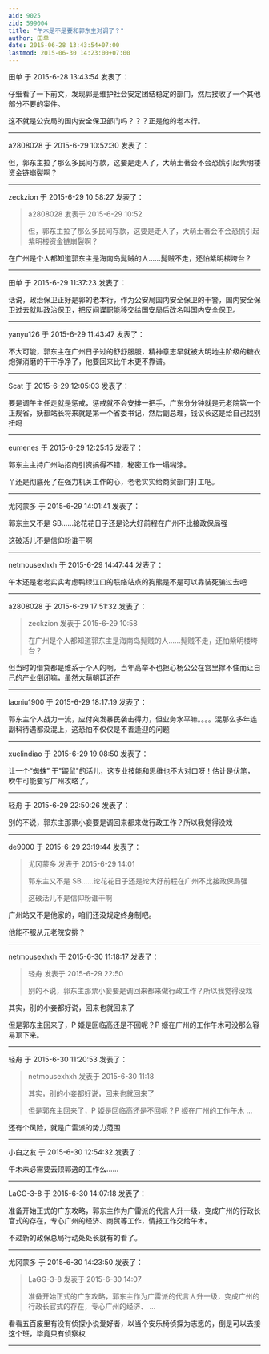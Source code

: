 ```yaml
---
aid: 9025
zid: 599004
title: "午木是不是要和郭东主对调了？"
author: 田单
date: 2015-06-28 13:43:54+07:00
lastmod: 2015-06-30 14:23:00+07:00
---
```


田单 于 2015-6-28 13:43:54 发表了：

仔细看了一下前文，发现郭是维护社会安定团结稳定的部门，然后接收了一个其他部分不要的案件。

这不就是公安局的国内安全保卫部门吗？？？正是他的老本行。

---

a2808028 于 2015-6-29 10:52:30 发表了：

但，郭东主拉了那么多民间存款，这要是走人了，大萌土著会不会恐慌引起紫明楼资金链崩裂啊？

---

zeckzion 于 2015-6-29 10:58:27 发表了：

> a2808028 发表于 2015-6-29 10:52
>
> 但，郭东主拉了那么多民间存款，这要是走人了，大萌土著会不会恐慌引起紫明楼资金链崩裂啊？

在广州是个人都知道郭东主是海南岛髨贼的人……髨贼不走，还怕紫明楼垮台？

---

田单 于 2015-6-29 11:37:23 发表了：

话说，政治保卫正好是郭的老本行，作为公安局国内安全保卫的干警，国内安全保卫过去就叫政治保卫，把反间谍职能移交给国安局后改名叫国内安全保卫。

---

yanyu126 于 2015-6-29 11:43:47 发表了：

不大可能，郭东主在广州日子过的舒舒服服，精神意志早就被大明地主阶级的糖衣炮弹消磨的干干净净了，他要回来比午木更不靠谱。

---

Scat 于 2015-6-29 12:05:03 发表了：

要是调午主任走就是惩戒，惩戒就不会安排一把手，广东分分钟就是元老院第一个正规省，妖都站长将来就是第一个省委书记，然后副总理，钱议长这是给自己找别扭吗

---

eumenes 于 2015-6-29 12:25:15 发表了：

郭东主主持广州站招商引资搞得不错，秘密工作一塌糊涂。

丫还是彻底死了在强力机关工作的心，老老实实给商贸部门打工吧。

---

尤冈蒙多 于 2015-6-29 14:01:41 发表了：

郭东主又不是 SB……论花花日子还是论大好前程在广州不比接政保局强

这破活儿不是信仰粉谁干啊

---

netmousexhxh 于 2015-6-29 14:47:44 发表了：

午木还是老老实实考虑鸭绿江口的联络站点的狗熊是不是可以靠装死骗过去吧

---

a2808028 于 2015-6-29 17:51:32 发表了：

> zeckzion 发表于 2015-6-29 10:58
>
> 在广州是个人都知道郭东主是海南岛髨贼的人……髨贼不走，还怕紫明楼垮台？

但当时的借贷都是维系于个人的啊，当年高举不也担心杨公公在宫里撑不住而让自己的产业倒闭嘛，虽然大萌朝廷还在

---

laoniu1900 于 2015-6-29 18:17:19 发表了：

郭东主个人战力一流，应付突发暴民袭击得力，但业务水平嘛。。。。混那么多年连副科待遇都没混上，这恐怕不仅仅是不善逢迎的问题

---

xuelindiao 于 2015-6-29 19:08:50 发表了：

让一个“蜘蛛” 干"鼹鼠"的活儿，这专业技能和思维也不大对口呀！估计是伏笔，吹牛可能要写广州攻略了。

---

轻舟 于 2015-6-29 22:50:26 发表了：

别的不说，郭东主那票小妾要是调回来都来做行政工作？所以我觉得没戏

---

de9000 于 2015-6-29 23:19:44 发表了：

> 尤冈蒙多 发表于 2015-6-29 14:01
>
> 郭东主又不是 SB……论花花日子还是论大好前程在广州不比接政保局强
>
> 这破活儿不是信仰粉谁干啊

广州站又不是他家的，咱们还没规定终身制吧。

他能不服从元老院安排？

---

netmousexhxh 于 2015-6-30 11:18:17 发表了：

> 轻舟 发表于 2015-6-29 22:50
>
> 别的不说，郭东主那票小妾要是调回来都来做行政工作？所以我觉得没戏

其实，别的小妾都好说，回来也就回来了

但是郭东主回来了，P 姬是回临高还是不回呢？P 姬在广州的工作午木可没那么容易顶下来。

---

轻舟 于 2015-6-30 11:20:53 发表了：

> netmousexhxh 发表于 2015-6-30 11:18
>
> 其实，别的小妾都好说，回来也就回来了
>
> 但是郭东主回来了，P 姬是回临高还是不回呢？P 姬在广州的工作午木 ...

还有个风险，就是广雷派的势力范围

---

小白之友 于 2015-6-30 12:54:32 发表了：

午木未必需要去顶郭逸的工作么……

---

LaGG-3-8 于 2015-6-30 14:07:18 发表了：

准备开始正式的广东攻略，郭东主作为广雷派的代言人升一级，变成广州的行政长官式的存在，专心广州的经济、商贸等工作，情报工作交给午木。

不过新的政保总局行动处处长就有的看了。

---

尤冈蒙多 于 2015-6-30 14:23:50 发表了：

> LaGG-3-8 发表于 2015-6-30 14:07
>
> 准备开始正式的广东攻略，郭东主作为广雷派的代言人升一级，变成广州的行政长官式的存在，专心广州的经济、 ...

看看五百废里有没有侦探小说爱好者，以当个安乐椅侦探为志愿的，倒是可以去接这个班，毕竟只有侦察权

---
